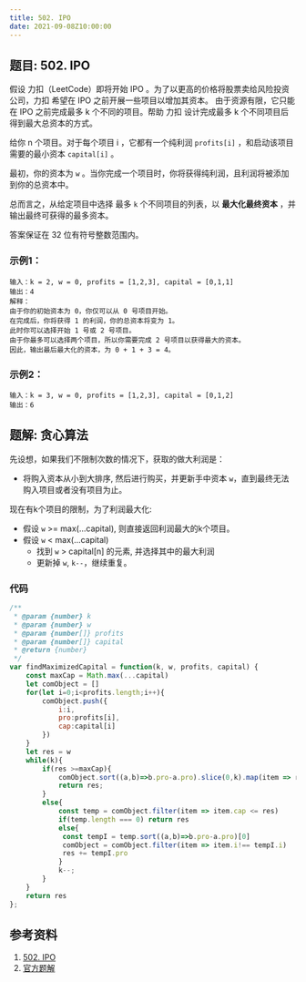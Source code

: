 ```yaml
---
title: 502. IPO
date: 2021-09-08Z10:00:00
---
```

## 题目: 502. IPO
假设 力扣（LeetCode）即将开始 IPO 。为了以更高的价格将股票卖给风险投资公司，力扣 希望在 IPO 之前开展一些项目以增加其资本。 由于资源有限，它只能在 IPO 之前完成最多 k 个不同的项目。帮助 力扣 设计完成最多 k 个不同项目后得到最大总资本的方式。

给你 n 个项目。对于每个项目 i ，它都有一个纯利润 `profits[i]` ，和启动该项目需要的最小资本 `capital[i]` 。

最初，你的资本为 `w` 。当你完成一个项目时，你将获得纯利润，且利润将被添加到你的总资本中。

总而言之，从给定项目中选择 最多 `k` 个不同项目的列表，以 **最大化最终资本** ，并输出最终可获得的最多资本。

答案保证在 32 位有符号整数范围内。

### 示例1：
```
输入：k = 2, w = 0, profits = [1,2,3], capital = [0,1,1]
输出：4
解释：
由于你的初始资本为 0，你仅可以从 0 号项目开始。
在完成后，你将获得 1 的利润，你的总资本将变为 1。
此时你可以选择开始 1 号或 2 号项目。
由于你最多可以选择两个项目，所以你需要完成 2 号项目以获得最大的资本。
因此，输出最后最大化的资本，为 0 + 1 + 3 = 4。
```
### 示例2：
```
输入：k = 3, w = 0, profits = [1,2,3], capital = [0,1,2]
输出：6
```
## 题解: 贪心算法
先设想，如果我们不限制次数的情况下，获取的做大利润是：
- 将购入资本从小到大排序, 然后进行购买，并更新手中资本 `w`，直到最终无法购入项目或者没有项目为止。

现在有k个项目的限制，为了利润最大化:
- 假设 `w` >= max(...capital), 则直接返回利润最大的k个项目。
- 假设 `w` < max(...capital)
  - 找到 `w` > capital[n] 的元素, 并选择其中的最大利润
  - 更新掉 `w`, `k--`，继续重复。


### 代码
```js
/**
 * @param {number} k
 * @param {number} w
 * @param {number[]} profits
 * @param {number[]} capital
 * @return {number}
 */
var findMaximizedCapital = function(k, w, profits, capital) {
    const maxCap = Math.max(...capital)
    let comObject = []
    for(let i=0;i<profits.length;i++){
        comObject.push({
            i:i,
            pro:profits[i],
            cap:capital[i]
        })
    }
    let res = w
    while(k){
        if(res >=maxCap){
            comObject.sort((a,b)=>b.pro-a.pro).slice(0,k).map(item => res+=item.pro)
            return res;
        }
        else{
            const temp = comObject.filter(item => item.cap <= res)
            if(temp.length === 0) return res
            else{
             const tempI = temp.sort((a,b)=>b.pro-a.pro)[0]
             comObject = comObject.filter(item => item.i!== tempI.i)
             res += tempI.pro
            }
            k--;
        }
    }
    return res
};
```

## 参考资料
1. [502. IPO](https://leetcode-cn.com/problems/ipo/)
2. [官方题解](https://leetcode-cn.com/problems/ipo/solution/ipo-by-leetcode-solution-89zm/)